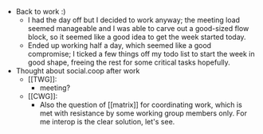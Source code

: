 - Back to work :)
  - I had the day off but I decided to work anyway; the meeting load seemed manageable and I was able to carve out a good-sized flow block, so it seemed like a good idea to get the week started today.
  - Ended up working half a day, which seemed like a good compromise; I ticked a few things off my todo list to start the week in good shape, freeing the rest for some critical tasks hopefully.
- Thought about social.coop after work
  - [[TWG]]: 
    - meeting?
  - [[CWG]]:
    - Also the question of [[matrix]] for coordinating work, which is met with resistance by some working group members only. For me interop is the clear solution, let's see.
